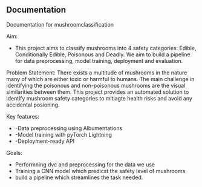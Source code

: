 ## Documentation

Documentation for mushroomclassification

Aim:
* This project aims to classify mushrooms into 4 safety categories: Edible, Conditionally Edible, Poisonous and Deadly. We aim to build a pipeline for data preprocessing, model training, deployment and evaluation.

Problem Statement:
There exists a multitude of mushrooms in the nature many of which are either toxic or harmful to humans. The main challenge in identifying the poisonous and non-poisonous mushrooms are the visual similarities between them. This project provides an automated solution to identify mushroom safety categories to mitiagte health risks and avoid any accidental posioning.
 
Key features:
* -Data preprocessing using Albumentations
* -Model training with pyTorch Lightning
* -Deployment-ready API

Goals:
- Performning dvc and preprocessing for the data we use
- Training a CNN model which predicst the safety level of mushrooms
- build a pipeline which streamlines the task needed.


